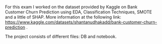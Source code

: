 For this exam I worked on the dataset provided by Kaggle on Bank Customer Churn Prediction using EDA, Classification Techniques, SMOTE and a little of SHAP.
More information at the following link: https://www.kaggle.com/datasets/shantanudhakadd/bank-customer-churn-prediction .

The project consists of different files: DB and notebook.
